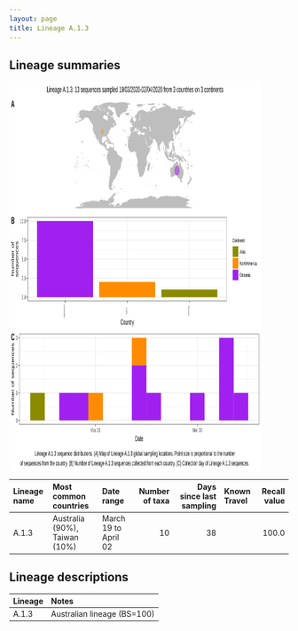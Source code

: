```yaml
---
layout: page
title: Lineage A.1.3
---
```




<h2> Lineage summaries</h2>

<img src="../assets/images/A.1.3.svg" alt="A.1.3 lineage summary figure" width="90%" height="700px" />


| Lineage name | Most common countries | Date range | Number of taxa |  Days since last sampling | Known Travel | Recall value |
|:-----|:-----|:-------|-------:|-------:|:---------|--------:|
| A.1.3 | Australia (90%), Taiwan (10%) | March 19 to April 02 | 10 | 38 |  | 100.0 |

<h2>Lineage descriptions</h2>

| Lineage | Notes |
|:-----|:-----|
| A.1.3 | Australian lineage (BS=100) |

